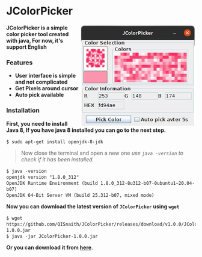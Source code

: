 # JColorPicker
<img align="right" src="https://raw.githubusercontent.com/QISnaith/JColorPicker/master/assets/readme/JColorPicker.png">

**JColorPicker is a simple color picker tool created with java, For now, it's support English**
### Features
- **User interface is simple and not complicated**
- **Get Pixels around cursor**
- **Auto pick available**

### Installation
**First, you need to install Java 8, If you have java 8 installed you can go to the next step.**
```console
$ sudo apt-get install openjdk-8-jdk
```
> Now close the terminal and open a new one
> _use ``java -version`` to check if it has been installed._
```console
$ java -version
openjdk version "1.8.0_312"
OpenJDK Runtime Environment (build 1.8.0_312-8u312-b07-0ubuntu1~20.04-b07)
OpenJDK 64-Bit Server VM (build 25.312-b07, mixed mode)
```

**Now you can download the latest version of ``JColorPicker`` using ``wget``**
```console
$ wget https://github.com/QISnaith/JColorPicker/releases/download/v1.0.0/JColorPicker-1.0.0.jar
$ java -jar JColorPicker-1.0.0.jar
```

**Or you can download it from [here](https://github.com/QISnaith/JColorPicker/releases/tag/v1.0.0)**.
